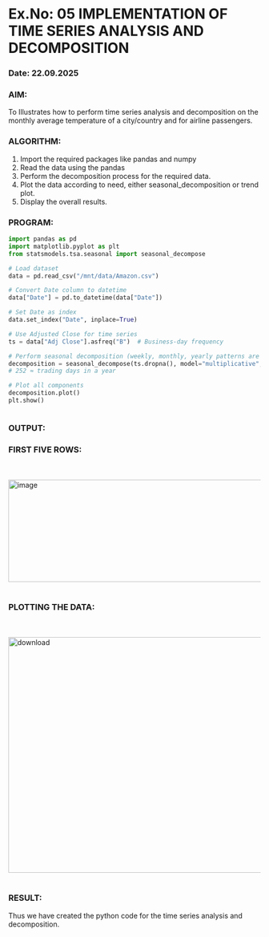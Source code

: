 # Ex.No: 05  IMPLEMENTATION OF TIME SERIES ANALYSIS AND DECOMPOSITION
### Date: 22.09.2025

### AIM:
To Illustrates how to perform time series analysis and decomposition on the monthly average temperature of a city/country and for airline passengers.

### ALGORITHM:
1. Import the required packages like pandas and numpy
2. Read the data using the pandas
3. Perform the decomposition process for the required data.
4. Plot the data according to need, either seasonal_decomposition or trend plot.
5. Display the overall results.

### PROGRAM:
```python
import pandas as pd
import matplotlib.pyplot as plt
from statsmodels.tsa.seasonal import seasonal_decompose

# Load dataset
data = pd.read_csv("/mnt/data/Amazon.csv")

# Convert Date column to datetime
data["Date"] = pd.to_datetime(data["Date"])

# Set Date as index
data.set_index("Date", inplace=True)

# Use Adjusted Close for time series
ts = data["Adj Close"].asfreq("B")  # Business-day frequency

# Perform seasonal decomposition (weekly, monthly, yearly patterns are possible)
decomposition = seasonal_decompose(ts.dropna(), model="multiplicative", period=252)  
# 252 ≈ trading days in a year

# Plot all components
decomposition.plot()
plt.show()



```
### OUTPUT:

### FIRST FIVE ROWS:
<br>
<br>
<img width="649" height="204" alt="image" src="https://github.com/user-attachments/assets/ee5a533b-6919-45eb-a1f8-bbca2e3b3b1a" />

<br>
<br>


### PLOTTING THE DATA:
<br>
<br>


<img width="630" height="470" alt="download" src="https://github.com/user-attachments/assets/67ae93e7-f420-4f1f-a132-b5d503144870" />

<br>
<br>

### RESULT:
Thus we have created the python code for the time series analysis and decomposition.
